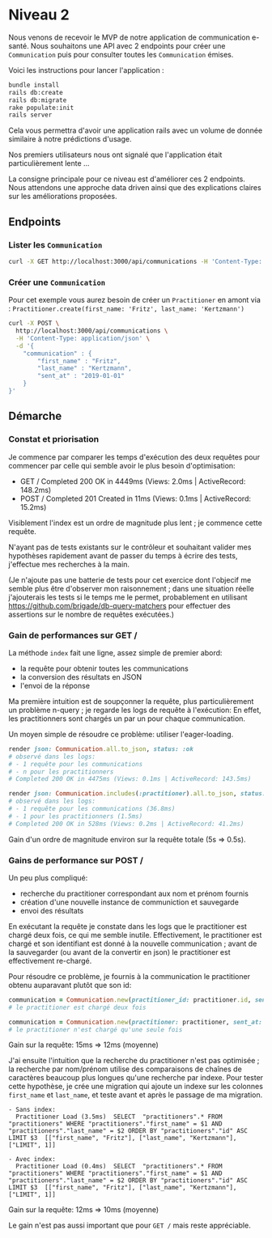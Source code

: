 # Niveau 2

Nous venons de recevoir le MVP de notre application de communication e-santé. Nous souhaitons une API avec 2 endpoints pour créer une `Communication` puis pour consulter toutes les `Communication` émises.

Voici les instructions pour lancer l'application :

```bash
bundle install
rails db:create
rails db:migrate
rake populate:init
rails server
```

Cela vous permettra d'avoir une application rails avec un volume de donnée similaire à notre prédictions d'usage.

Nos premiers utilisateurs nous ont signalé que l'application était particulièrement lente ...

La consigne principale pour ce niveau est d'améliorer ces 2 endpoints.
Nous attendons une approche data driven ainsi que des explications claires sur les améliorations proposées.

## Endpoints

### Lister les `Communication`

```bash
curl -X GET http://localhost:3000/api/communications -H 'Content-Type: application/json'
```

### Créer une `Communication`

Pour cet exemple vous aurez besoin de créer un `Practitioner` en amont via : `Practitioner.create(first_name: 'Fritz', last_name: 'Kertzmann')`

```bash
curl -X POST \
  http://localhost:3000/api/communications \
  -H 'Content-Type: application/json' \
  -d '{
	"communication" : {
		"first_name" : "Fritz",
		"last_name" : "Kertzmann",
		"sent_at" : "2019-01-01"
	}
}'
```


## Démarche


### Constat et priorisation

Je commence par comparer les temps d'exécution des deux requêtes pour commencer par celle qui semble avoir le plus besoin d'optimisation:

- GET /
  Completed 200 OK in 4449ms (Views: 2.0ms | ActiveRecord: 148.2ms)
- POST /
  Completed 201 Created in 11ms (Views: 0.1ms | ActiveRecord: 15.2ms)

Visiblement l'index est un ordre de magnitude plus lent ; je commence cette requête.

N'ayant pas de tests existants sur le contrôleur et souhaitant valider mes hypothèses rapidement avant de passer du temps à écrire des tests, j'effectue mes recherches à la main.

(Je n'ajoute pas une batterie de tests pour cet exercice dont l'objecif me semble plus être d'observer mon raisonnement ; dans une situation réelle j'ajouterais les tests si le temps me le permet, probablement en utilisant https://github.com/brigade/db-query-matchers pour effectuer des assertions sur le nombre de requêtes exécutées.)


### Gain de performances sur GET /

La méthode `index` fait une ligne, assez simple de premier abord:
- la requête pour obtenir toutes les communications
- la conversion des résultats en JSON
- l'envoi de la réponse

Ma première intuition est de soupçonner la requête, plus particulièrement un problème n-query ; je regarde les logs de requête à l'exécution:
En effet, les practitionners sont chargés un par un pour chaque communication.

Un moyen simple de résoudre ce problème: utiliser l'eager-loading.

```ruby
render json: Communication.all.to_json, status: :ok
# observé dans les logs:
# - 1 requête pour les communications
# - n pour les practitionners
# Completed 200 OK in 4475ms (Views: 0.1ms | ActiveRecord: 143.5ms)

render json: Communication.includes(:practitioner).all.to_json, status: :ok
# observé dans les logs:
# - 1 requête pour les communications (36.8ms)
# - 1 pour les practitionners (1.5ms)
# Completed 200 OK in 528ms (Views: 0.2ms | ActiveRecord: 41.2ms)
```

Gain d'un ordre de magnitude environ sur la requête totale (5s => 0.5s).


### Gains de performance sur POST /

Un peu plus compliqué:
- recherche du practitioner correspondant aux nom et prénom fournis
- création d'une nouvelle instance de communiction et sauvegarde
- envoi des résultats

En exécutant la requête je constate dans les logs que le practitioner est chargé deux fois, ce qui me semble inutile. Effectivement, le practitioner est chargé et son identifiant est donné à la nouvelle communication ; avant de la sauvegarder (ou avant de la convertir en json) le practitioner est effectivement re-chargé.

Pour résoudre ce problème, je fournis à la communication le practitioner obtenu auparavant plutôt que son id:
```Ruby
communication = Communication.new(practitioner_id: practitioner.id, sent_at: communication_params[:sent_at])
# le practitioner est chargé deux fois

communication = Communication.new(practitioner: practitioner, sent_at: communication_params[:sent_at])
# le practitioner n'est chargé qu'une seule fois
```

Gain sur la requête: 15ms => 12ms (moyenne)


J'ai ensuite l'intuition que la recherche du practitioner n'est pas optimisée ; la recherche par nom/prénom utilise des comparaisons de chaînes de caractères beaucoup plus longues qu'une recherche par indexe. Pour tester cette hypothèse, je crée une migration qui ajoute un indexe sur les colonnes `first_name` et `last_name`, et teste avant et après le passage de ma migration.

```
- Sans index:
  Practitioner Load (3.5ms)  SELECT  "practitioners".* FROM "practitioners" WHERE "practitioners"."first_name" = $1 AND "practitioners"."last_name" = $2 ORDER BY "practitioners"."id" ASC LIMIT $3  [["first_name", "Fritz"], ["last_name", "Kertzmann"], ["LIMIT", 1]]

- Avec index:
  Practitioner Load (0.4ms)  SELECT  "practitioners".* FROM "practitioners" WHERE "practitioners"."first_name" = $1 AND "practitioners"."last_name" = $2 ORDER BY "practitioners"."id" ASC LIMIT $3  [["first_name", "Fritz"], ["last_name", "Kertzmann"], ["LIMIT", 1]]
```

Gain sur la requête: 12ms => 10ms (moyenne)

Le gain n'est pas aussi important que pour `GET /` mais reste appréciable.
